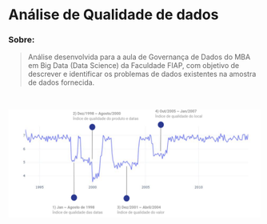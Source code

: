# Análise de Qualidade de dados


### Sobre:
> Análise desenvolvida para a aula de Governança de Dados do MBA em Big Data (Data Science) da Faculdade FIAP, com objetivo de descrever e identificar os problemas de dados existentes na amostra de dados fornecida.

<br> 

![Data Quality](img/data_quality.PNG)